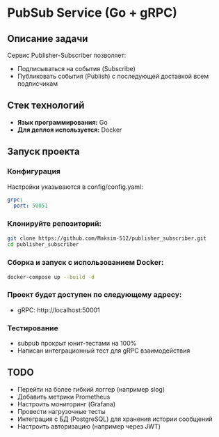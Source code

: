 # PubSub Service (Go + gRPC)

## Описание задачи

Сервис Publisher-Subscriber позволяет:
- Подписываться на события (Subscribe)
- Публиковать события (Publish) с последующей доставкой всем подписчикам

## Стек технологий

- **Язык программирования:** Go
- **Для деплоя используется:** Docker

## Запуск проекта

### Конфигурация

Настройки указываются в config/config.yaml:
```yaml
grpc:
  port: 50051
```

### Клонируйте репозиторий:

```bash
git clone https://github.com/Maksim-512/publisher_subscriber.git
cd publisher_subscriber
```

### Сборка и запуск с использованием Docker:

```bash
docker-compose up --build -d
```


### Проект будет доступен по следующему адресу:

- gRPC:       http://localhost:50001


### Тестирование
- subpub прокрыт юнит-тестами на 100%
- Написан интеграционный тест для gRPC взаимодействия

## TODO
- Перейти на более гибкий логгер (например slog)
- Добавить метрики Prometheus
- Настроить мониторинг (Grafana)
- Провести нагрузочные тесты
- Интеграция с БД (PostgreSQL) для хранения истории сообщений
- Настроить авторизацию (например через JWT)
